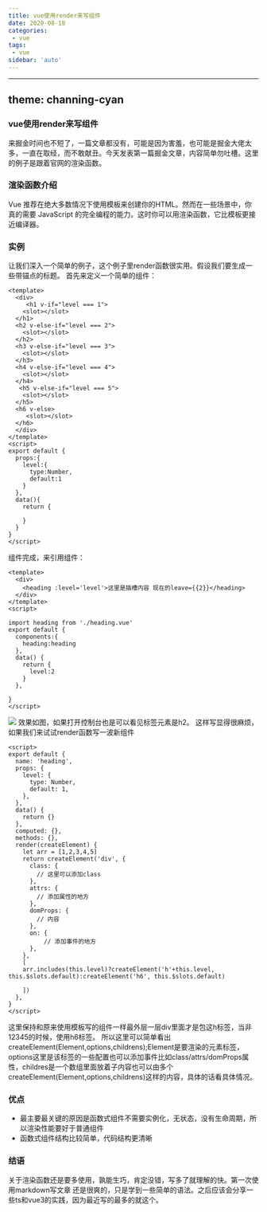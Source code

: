 ```yaml
---
title: vue使用render来写组件
date: 2020-08-18
categories:
 - vue
tags:
 - vue
sidebar: 'auto'
---
```


---

theme: channing-cyan
---

### vue使用render来写组件

 来掘金时间也不短了，一篇文章都没有，可能是因为害羞，也可能是掘金大佬太多，一直在取经，而不敢献丑。今天发表第一篇掘金文章，内容简单勿吐槽。这里的例子是跟着官网的渲染函数。

### 渲染函数介绍

 Vue 推荐在绝大多数情况下使用模板来创建你的HTML。然而在一些场景中，你真的需要 JavaScript 的完全编程的能力。这时你可以用渲染函数，它比模板更接近编译器。

### 实例

让我们深入一个简单的例子，这个例子里render函数很实用。假设我们要生成一些带锚点的标题。
首先来定义一个简单的组件：

```
<template>
  <div>
     <h1 v-if="level === 1">
    <slot></slot>
  </h1>
  <h2 v-else-if="level === 2">
    <slot></slot>
  </h2>
  <h3 v-else-if="level === 3">
    <slot></slot>
  </h3>
  <h4 v-else-if="level === 4">
    <slot></slot>
  </h4>
   <h5 v-else-if="level === 5">
    <slot></slot>
  </h5>
  <h6 v-else>
     <slot></slot>
  </h6>
  </div>
</template>
<script>
export default {
  props:{
    level:{
      type:Number,
      default:1
    }
  },
  data(){
    return {

    }
  }
}
</script>
```

组件完成，来引用组件：

```
<template>
  <div>
    <heading :level='level'>这里是插槽内容 现在的leave={{2}}</heading>
  </div>
</template>
<script>

import heading from './heading.vue'
export default {
  components:{
    heading:heading
  },
  data() {
    return {
      level:2
    }
  },

}
</script>
```

![](https://p3-juejin.byteimg.com/tos-cn-i-k3u1fbpfcp/a2a1ac26b3414272b033e1bc4d6bd53b~tplv-k3u1fbpfcp-zoom-1.image)
效果如图，如果打开控制台也是可以看见标签元素是h2。
这样写显得很麻烦，如果我们来试试render函数写一波新组件

```
<script>
export default {
  name: 'heading',
  props: {
    level: {
      type: Number,
      default: 1,
    },
  },
  data() {
    return {}
  },
  computed: {},
  methods: {},
  render(createElement) {
    let arr = [1,2,3,4,5]
    return createElement('div', {
      class: {
        // 这里可以添加class
      },
      attrs: {
        // 添加属性的地方
      },
      domProps: {
        // 内容
      },
      on: {
          // 添加事件的地方
      },
    },
    [
    arr.includes(this.level)?createElement('h'+this.level, this.$slots.default):createElement('h6', this.$slots.default)

    ])
  },
}
</script>
```

这里保持和原来使用模板写的组件一样最外层一层div里面才是包这h标签，当非12345的时候，使用h6标签。
所以这里可以简单看出createElement(Element,options,childrens);Element是要渲染的元素标签，options这里是该标签的一些配置也可以添加事件比如class/attrs/domProps属性，childres是一个数组里面放着子内容也可以由多个createElement(Element,options,childrens)这样的内容，具体的话看具体情况。

### 优点

- 最主要最关键的原因是函数式组件不需要实例化，无状态，没有生命周期，所以渲染性能要好于普通组件
- 函数式组件结构比较简单，代码结构更清晰

### 结语

关于渲染函数还是要多使用，孰能生巧，肯定没错，写多了就理解的快。第一次使用markdown写文章 还是很爽的，只是学到一些简单的语法。之后应该会分享一些ts和vue3的实践，因为最近写的最多的就这个。
